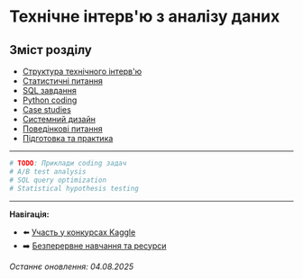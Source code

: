 # Технічне інтерв'ю з аналізу даних

## Зміст розділу

-   [Структура технічного інтерв'ю](#структура-технічного-інтервю)
-   [Статистичні питання](#статистичні-питання)
-   [SQL завдання](#sql-завдання)
-   [Python coding](#python-coding)
-   [Case studies](#case-studies)
-   [Системний дизайн](#системний-дизайн)
-   [Поведінкові питання](#поведінкові-питання)
-   [Підготовка та практика](#підготовка-та-практика)

---

<!-- TODO: Комплексна підготовка до інтерв'ю -->
<!-- Типові питання та відповіді -->
<!-- Mock interviews -->
<!-- Salary negotiations -->

```python
# TODO: Приклади coding задач
# A/B test analysis
# SQL query optimization
# Statistical hypothesis testing
```

---

**Навігація:**

-   ⬅️ [Участь у конкурсах Kaggle](./42_kaggle.md)
-   ➡️ [Безперервне навчання та ресурси](./44_безперервне_навчання.md)

_Останнє оновлення: 04.08.2025_
